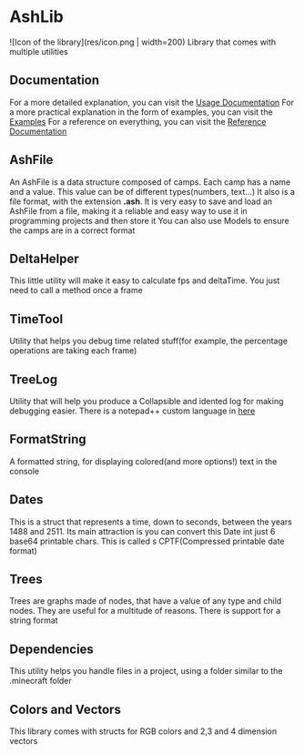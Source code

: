 # AshLib
![Icon of the library](res/icon.png | width=200)
Library that comes with multiple utilities

## Documentation
For a more detailed explanation, you can visit the [Usage Documentation](./documentation/AshLibUsageDocumentation.pdf)
For a more practical explanation in the form of examples, you can visit the [Examples](./documentation/examples)
For a reference on everything, you can visit the [Reference Documentation](./documentation/AshLibReferenceDocumentation.pdf)

## AshFile
An AshFile is a data structure composed of camps. Each camp has a name and a value. This value can be of different types(numbers, text...)
It also is a file format, with the extension **.ash**. It is very easy to save and load an AshFile from a file, making it a reliable and easy way to use it in programming projects and then store it
You can also use Models to ensure the camps are in a correct format

## DeltaHelper
This little utility will make it easy to calculate fps and deltaTime. You just need to call a method once a frame

## TimeTool
Utility that helps you debug time related stuff(for example, the percentage operations are taking each frame)

## TreeLog
Utility that will help you produce a Collapsible and idented log for making debugging easier. There is a notepad++ custom language in [here](./n++)

## FormatString
A formatted string, for displaying colored(and more options!) text in the console

## Dates
This is a struct that represents a time, down to seconds, between the years 1488 and 2511.
Its main attraction is you can convert this Date int just 6 base64 printable chars. This is called s CPTF(Compressed printable date format)

## Trees
Trees are graphs made of nodes, that have a value of any type and child nodes. They are useful for a multitude of reasons. There is support for a string format

## Dependencies
This utility helps you handle files in a project, using a folder similar to the .minecraft folder

## Colors and Vectors
This library comes with structs for RGB colors and 2,3 and 4 dimension vectors